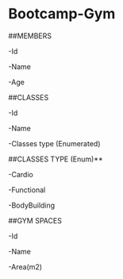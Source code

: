 # Bootcamp-Gym

##MEMBERS

-Id

-Name

-Age

##CLASSES

-Id

-Name

-Classes type (Enumerated)


##CLASSES TYPE (Enum)**

-Cardio

-Functional

-BodyBuilding

##GYM SPACES

-Id

-Name

-Area(m2)
